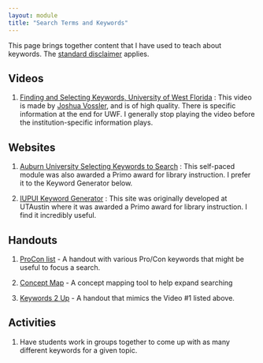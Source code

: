 ```yaml
---
layout: module
title: "Search Terms and Keywords"
---
```

This page brings together content that I have used to teach about keywords. The [standard disclaimer](/disclaimer.html) applies.

Videos
---
1. [Finding and Selecting Keywords, University of West Florida](https://video.lib.uwf.edu/video_player/play.php?ok&width=1440&height=699&security=unrestricted&res=720&course=research_tutorials&video=selecting_and_using_keywords)
: This video is made by [Joshua Vossler](http://joshuavossler.com/), and is of high quality. There is specific information at the end for UWF. I generally stop playing the video before the institution-specific information plays.


Websites
---
1. [Auburn University Selecting Keywords to Search](https://www.lib.auburn.edu/aubieasks/tutorials/keywords/#/)
: This self-paced module was also awarded a Primo award for library instruction. I prefer it to the Keyword Generator below.

2. [IUPUI Keyword Generator](http://ulib.iupui.edu/keywords/)
: This site was originally developed at UTAustin where it was awarded a Primo award for library instruction. I find it incredibly useful.


Handouts
---
1. [ProCon list](files/ProCon.docx) - A handout with various Pro/Con keywords that might be useful to focus a search.

2. [Concept Map](files/ConceptMap.pdf) - A concept mapping tool to help expand searching

3. [Keywords 2 Up](files/Vossler_keywords_2up.pdf) - A handout that mimics the Video #1 listed above.


Activities
---
1. Have students work in groups together to come up with as many different keywords for a given topic.